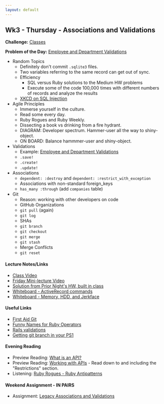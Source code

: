 ```yaml
---
layout: default
---
```


## Wk3 - Thursday - Associations and Validations

**Challenge:** [Classes](https://github.com/masonfmatthews/rails_assignments/blob/master/challenges/classes_challenge.rb)

**Problem of the Day:** [Employee and Department Validations](https://github.com/masonfmatthews/rails_assignments/blob/master/exercises/employee_and_department_validations)

* Random Topics
  * Definitely don't commit `.sqlite3` files.
  * Two variables referring to the same record can get out of sync.
  * Efficiency
    * SQL versus Ruby solutions to the Medium HW problems
    * Execute some of the code 100,000 times with different numbers of records and analyze the results
  * [XKCD on SQL Injection](https://xkcd.com/327/)
* Agile Principles
  * Immerse yourself in the culture.
  * Read some every day.
  * Ruby Rogues and Ruby Weekly.
  * Dissecting a book vs drinking from a fire hydrant.
  * DIAGRAM: Developer spectrum.  Hammer-user all the way to shiny-object.
  * ON BOARD: Balance hammmer-user and shiny-object.
* Validations
  * Example: [Employee and Department Validations](https://github.com/masonfmatthews/rails_assignments/blob/master/unused/exercises/employee_and_department_validations)
  * `.save!`
  * `.create!`
  * `.update!`
* Associations
  * `dependent: :destroy` and `dependent: :restrict_with_exception`
  * Associations with non-standard foreign_keys
  * `has_many :through` (add `companies` table)
* Git
  * Reason: working with other developers on code
  * GitHub Organizations
  * `git pull` (again)
  * `git log`
  * SHAs
  * `git branch`
  * `git checkout`
  * `git merge`
  * `git stash`
  * Merge Conflicts
  * `git reset`

#### Lecture Notes/Links

* [Class Video](https://youtu.be/AzCBvUBEcow)
* [Friday Mini-lecture Video](https://youtu.be/WU7kVrieisk)
* [Solution from Prior Night's HW, built in class](https://github.com/tiyd-rails-2015-08/database_solution)
* [Whiteboard - ActiveRecord commands](http://tiyd-rails.s3.amazonaws.com/pictures/uploaded_files/000/000/013/original/2.17.16_ruby_sql.JPG?1455804640)
* [Whiteboard - Memory, HDD, and Jerkface](http://tiyd-rails.s3.amazonaws.com/pictures/uploaded_files/000/000/014/original/2.18.16_jerkface.JPG?1455900304)

#### Useful Links

* [First Aid Git](http://ricardofilipe.com/projects/firstaidgit/#/)
* [Funny Names for Ruby Operators](http://ruby-operators.herokuapp.com/)
* [Rails validations](http://apidock.com/rails/ActiveModel/Validations/ClassMethods/validates)
* [Getting git branch in your PS1](https://github.com/jimeh/git-aware-prompt)

#### Evening Reading

* Preview Reading: [What is an API?](http://skillcrush.com/2012/07/04/api-2/)
* Preview Reading: [Working with APIs](http://www.theodinproject.com/ruby-on-rails/working-with-external-apis?ref=lnav) - Read down to and including the "Restrictions" section.
* Listening: [Ruby Rogues - Ruby Antipatterns](https://devchat.tv/ruby-rogues/032-rr-ruby-antipatterns)

#### Weekend Assignment - IN PAIRS

* Assignment: [Legacy Associations and Validations](https://github.com/tiyd-rails-2016-01/legacy_associations_and_validations)
<!-- * Feedback: [Legacy Associations and Validations Feedback](feedback) -->
